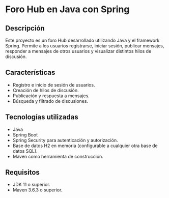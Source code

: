 # Foro Hub en Java con Spring

## Descripción

Este proyecto es un foro Hub desarrollado utilizando Java y el framework Spring. Permite a los usuarios registrarse, iniciar sesión, publicar mensajes, responder a mensajes de otros usuarios y visualizar distintos hilos de discusión.

## Características

- Registro e inicio de sesión de usuarios.
- Creación de hilos de discusión.
- Publicación y respuesta a mensajes.
- Búsqueda y filtrado de discusiones.

## Tecnologías utilizadas

- Java
- Spring Boot
- Spring Security para autenticación y autorización.
- Base de datos H2 en memoria (configurable a cualquier otra base de datos SQL).
- Maven como herramienta de construcción.

## Requisitos

- JDK 11 o superior.
- Maven 3.6.3 o superior.
